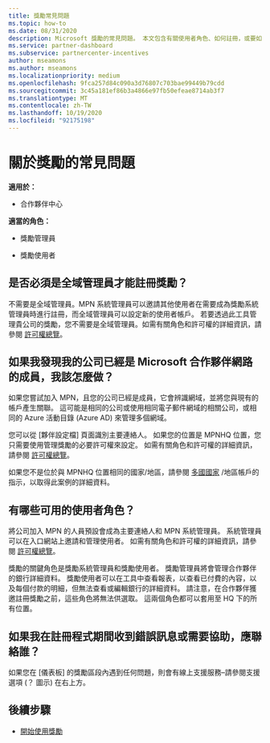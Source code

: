 ```yaml
---
title: 獎勵常見問題
ms.topic: how-to
ms.date: 08/31/2020
description: Microsoft 獎勵的常見問題。 本文包含有關使用者角色、如何註冊，或要如何處理錯誤訊息的問題。
ms.service: partner-dashboard
ms.subservice: partnercenter-incentives
author: mseamons
ms.author: mseamons
ms.localizationpriority: medium
ms.openlocfilehash: 9fca257d84c090a3d76807c703bae99449b79cdd
ms.sourcegitcommit: 3c45a181ef86b3a4866e97fb50efeae8714ab3f7
ms.translationtype: MT
ms.contentlocale: zh-TW
ms.lasthandoff: 10/19/2020
ms.locfileid: "92175198"
---
```

# <a name="frequently-asked-questions-on-incentives"></a>關於獎勵的常見問題

**適用於：**

- 合作夥伴中心

**適當的角色：**

- 獎勵管理員

- 獎勵使用者

## <a name="do-i-need-to-be-the-global-admin-to-enroll-in-incentives"></a>是否必須是全域管理員才能註冊獎勵？

不需要是全域管理員。MPN 系統管理員可以邀請其他使用者在需要成為獎勵系統管理員時進行註冊，而全域管理員可以設定新的使用者帳戶。 若要透過此工具管理貴公司的獎勵，您不需要是全域管理員。如需有關角色和許可權的詳細資訊，請參閱 [許可權總覽](permissions-overview.md)。

## <a name="what-do-i-need-to-do-if-i-find-my-company-is-already-a-member-of-the-microsoft-partner-network"></a>如果我發現我的公司已經是 Microsoft 合作夥伴網路的成員，我該怎麼做？

如果您嘗試加入 MPN，且您的公司已經是成員，它會辨識網域，並將您與現有的帳戶產生關聯。 這可能是相同的公司或使用相同電子郵件網域的相關公司，或相同的 Azure 活動目錄 (Azure AD) 來管理多個網域。

您可以從 [夥伴設定檔] 頁面識別主要連絡人。 如果您的位置是 MPNHQ 位置，您只需要使用管理獎勵的必要許可權來設定。 如需有關角色和許可權的詳細資訊，請參閱 [許可權總覽](permissions-overview.md)。

如果您不是位於與 MPNHQ 位置相同的國家/地區，請參閱 [多國國家](https://support.microsoft.com/help/4515619/special-considerations-for-multi-national-partners-joining-the-microso) /地區帳戶的指示，以取得此案例的詳細資料。

## <a name="what-user-roles-are-available"></a>有哪些可用的使用者角色？

將公司加入 MPN 的人員預設會成為主要連絡人和 MPN 系統管理員。 系統管理員可以在入口網站上邀請和管理使用者。 如需有關角色和許可權的詳細資訊，請參閱 [許可權總覽](permissions-overview.md)。

獎勵的關鍵角色是獎勵系統管理員和獎勵使用者。 獎勵管理員將會管理合作夥伴的銀行詳細資料。 獎勵使用者可以在工具中查看報表，以查看已付費的內容，以及每個付款的明細，但無法查看或編輯銀行的詳細資料。 請注意，在合作夥伴獲邀註冊獎勵之前，這些角色將無法供選取。 這兩個角色都可以套用至 HQ 下的所有位置。

## <a name="who-should-i-contact-if-i-get-an-error-message-or-need-help-during-the-enrollment-process"></a>如果我在註冊程式期間收到錯誤訊息或需要協助，應聯絡誰？

如果您在 [儀表板] 的獎勵區段內遇到任何問題，則會有線上支援服務–請參閱支援選項 (？ 圖示) 在右上方。

## <a name="next-steps"></a>後續步驟

- [開始使用獎勵](incentives-get-started-intro.md)
